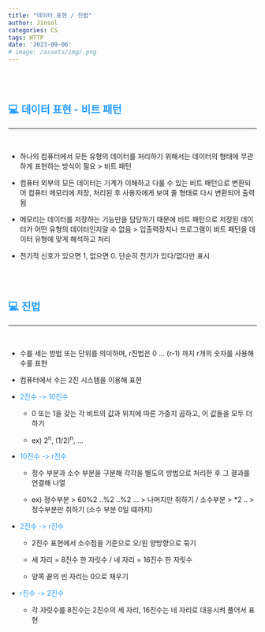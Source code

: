 ```yaml
---
title: "데이터 표현 / 진법"
author: Jinsol
categories: CS
tags: HTTP
date: '2023-09-06'
# image: /assets/img/.png
---
```


<br>
<br>

## <span style="color:#279EFF">**💻 데이터 표현 - 비트 패턴**</span>
<hr>
<br>

- 하나의 컴퓨터에서 모든 유형의 데이터를 처리하기 위해서는 데이터의 형태에 무관하게 표현하는 방식이 필요 > 비트 패턴

- 컴퓨터 외부의 모든 데이터는 기계가 이해하고 다룰 수 있는 비트 패턴으로 변환되어 컴퓨터 메모리에 저장, 처리된 후 사용자에게 보여 줄 형태로 다시 변환되어 출력됨

- 메모리는 데이터를 저장하는 기능만을 담당하기 때문에 비트 패턴으로 저장된 데이터가 어떤 유형의 데이터인지알 수 없음 > 입출력장치나 프로그램이 비트 패턴을 데이터 유형에 맞게 해석하고 처리

- 전기적 신호가 있으면 1, 없으면 0. 단순히 전기가 있다/없다만 표시

<br>
<br>

## <span style="color:#279EFF">**💻 진법**</span>
<hr>
<br>

- 수를 세는 방법 또는 단위를 의미하며, r진법은 0 … (r-1) 까지 r개의 숫자를 사용해 수를 표현 

- 컴퓨터에서 수는 2진 시스템을 이용해 표현

- <span style="color:#279EFF">2진수 -> 10진수</span>
  
  - 0 또는 1을 갖는 각 비트의 값과 위치에 따른 가중치 곱하고, 이 값들을 모두 더하기 
  
  - ex) 2<sup>n</sup>, (1/2)<sup>n</sup>, ...

- <span style="color:#279EFF">10진수 ->  r진수</span>
  
  - 정수 부분과 소수 부분을 구분해 각각을 별도의 방법으로 처리한 후 그 결과를 연결해 나열 

  - ex) 정수부분 > 60%2 ..%2 ..%2 … > 나머지만 취하기 / 소수부분 > *2 .. > 정수부분만 취하기 (소수 부분 0일 떄까지)

- <span style="color:#279EFF">2진수 -> r진수</span>

  - 2진수 표현에서 소수점을 기준으로 오/왼 양방향으로 묶기

  - 세 자리 = 8진수 한 자릿수 / 네 자리 = 16진수 한 자릿수

  - 양쪽 끝의 빈 자리는 0으로 채우기

- <span style="color:#279EFF">r진수 -> 2진수</span>

  - 각 자릿수를 8진수는 2진수의 세 자리, 16진수는 네 자리로 대응시켜 풀어서 표현